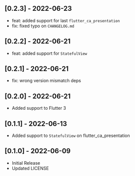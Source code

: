 ## [0.2.3] - 2022-06-23
- feat: added support for last `flutter_ca_presentation`
- fix: fixed typo on `CHANGELOG.md`

## [0.2.2] - 2022-06-21
- feat: added support for `StatefulView`

## [0.2.1] - 2022-06-21
- fix: wrong version mismatch deps

## [0.2.0] - 2022-06-21
- Added support to Flutter 3

## [0.1.1] - 2022-06-13
- Added support to `StatefulView` on flutter_ca_presentation

## [0.1.0] - 2022-06-09
- Initial Release
- Updated LICENSE